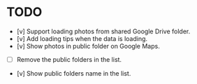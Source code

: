 # TODO

- [v] Support loading photos from shared Google Drive folder.
- [v] Add loading tips when the data is loading.
- [v] Show photos in public folder on Google Maps.
- [ ] Remove the public folders in the list.
- [v] Show public folders name in the list.
